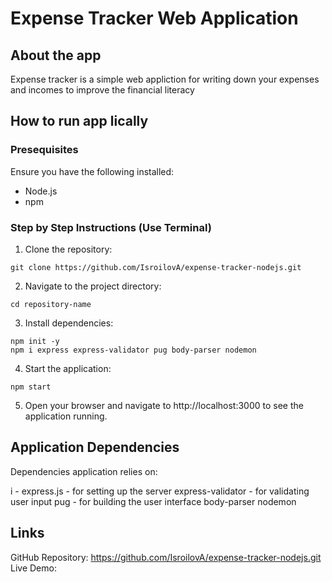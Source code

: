 # Expense Tracker Web Application

## About the app

Expense tracker is a simple web appliction for writing down your expenses and incomes to improve the financial literacy

## How to run app lically

### Presequisites

Ensure you have the following installed:
- Node.js
- npm

### Step by Step Instructions (Use Terminal)

1. Clone the repository:
``` 
git clone https://github.com/IsroilovA/expense-tracker-nodejs.git 
```

2. Navigate to the project directory:
```
cd repository-name
```

3. Install dependencies:
```
npm init -y
npm i express express-validator pug body-parser nodemon
```

4. Start the application:
```
npm start
```

5. Open your browser and navigate to http://localhost:3000 to see the application running.

## Application Dependencies

Dependencies application relies on:

i -
express.js - for setting up the server
express-validator - for validating user input
pug - for building the user interface
body-parser
nodemon

## Links
GitHub Repository: https://github.com/IsroilovA/expense-tracker-nodejs.git
Live Demo: